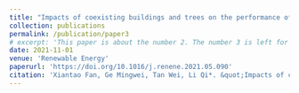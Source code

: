 ```yaml
---
title: "Impacts of coexisting buildings and trees on the performance of rooftop wind turbines: An idealized numerical study"
collection: publications
permalink: /publication/paper3
# excerpt: 'This paper is about the number 2. The number 3 is left for future work.'
date: 2021-11-01
venue: 'Renewable Energy'
paperurl: 'https://doi.org/10.1016/j.renene.2021.05.090'
citation: 'Xiantao Fan, Ge Mingwei, Tan Wei, Li Qi*. &quot;Impacts of coexisting buildings and trees on the performance of rooftop wind turbines: An idealized numerical study.&quot; <i>Renewable Energy</i>. 2021, 177, 164-180.'
---
```

<!-- This paper is about the number 2. The number 3 is left for future work.

[Download paper here](http://academicpages.github.io/files/paper2.pdf)

Recommended citation: Your Name, You. (2010). "Paper Title Number 2." <i>Journal 1</i>. 1(2). -->